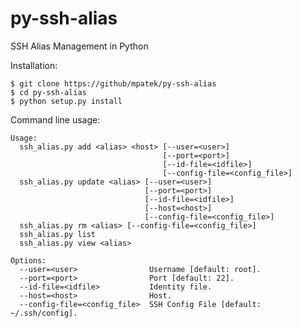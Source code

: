 py-ssh-alias
============

SSH Alias Management in Python

Installation:

    $ git clone https://github/mpatek/py-ssh-alias
    $ cd py-ssh-alias
    $ python setup.py install

Command line usage:

    Usage:
      ssh_alias.py add <alias> <host> [--user=<user>]
                                      [--port=<port>]
                                      [--id-file=<idfile>]
                                      [--config-file=<config_file>]
      ssh_alias.py update <alias> [--user=<user>]
                                  [--port=<port>]
                                  [--id-file=<idfile>]
                                  [--host=<host>]
                                  [--config-file=<config_file>]
      ssh_alias.py rm <alias> [--config-file=<config_file>]
      ssh_alias.py list
      ssh_alias.py view <alias>

    Options:
      --user=<user>                Username [default: root].
      --port=<port>                Port [default: 22].
      --id-file=<idfile>           Identity file.
      --host=<host>                Host.
      --config-file=<config_file>  SSH Config File [default: ~/.ssh/config].
